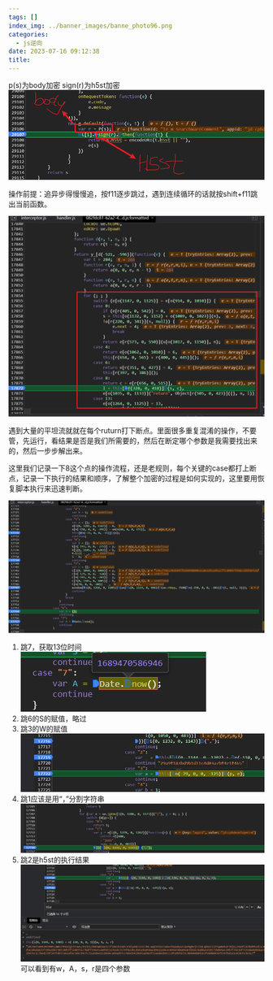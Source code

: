 ```yaml
---
tags: []
index_img: ../banner_images/banne_photo96.png
categories:
  - js逆向
date: 2023-07-16 09:12:38
title:
---
```


p(s)为body加密
sign(r)为h5st加密
![](../Pasted%20image%2020230716091309.png)


操作前提：追异步得慢慢追，按f11逐步跳过，遇到连续循环的话就按shift+f11跳出当前函数。


![](../Pasted%20image%2020230716091717.png)

遇到大量的平坦流就就在每个ruturn打下断点。里面很多重复混淆的操作，不要管，先运行，看结果是否是我们所需要的，然后在断定哪个参数是我需要找出来的，然后一步步解出来。


这里我们记录一下8这个点的操作流程，还是老规则，每个关键的case都打上断点，记录一下执行的结果和顺序，了解整个加密的过程是如何实现的，这里要用恢复脚本执行来迅速判断。

![](../Pasted%20image%2020230716092117.png)

1. 跳7，获取13位时间![](../Pasted%20image%2020230716092314.png)
2. 跳6的S的赋值，略过
3. 跳3的W的赋值![](../Pasted%20image%2020230716092448.png)
4. 跳1应该是用“，”分割字符串![](../Pasted%20image%2020230716092750.png)
5. 跳2是h5st的执行结果![](../Pasted%20image%2020230716092916.png)可以看到有w，A，s，r是四个参数